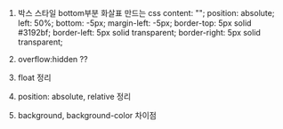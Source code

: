1. 박스 스타일 bottom부분 화살표 만드는 css 
    content: "";
    position: absolute;
    left: 50%;
    bottom: -5px;
    margin-left: -5px;
    border-top: 5px solid #3192bf;
    border-left: 5px solid transparent;
    border-right: 5px solid transparent;

2. overflow:hidden ??

3. float 정리

4. position: absolute, relative 정리

5. background, background-color 차이점
